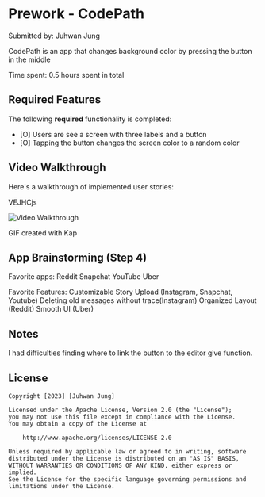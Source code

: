 # Prework - CodePath

Submitted by: Juhwan Jung

CodePath is an app that changes background color by pressing the button in the middle

Time spent: 0.5 hours spent in total

## Required Features

The following **required** functionality is completed:

- [O] Users are see a screen with three labels and a button
- [O] Tapping the button changes the screen color to a random color
 
## Video Walkthrough

Here's a walkthrough of implemented user stories:

VEJHCjs

<img src='https://www.imgur.com/ZAkwvGQ.gifv' title='Video Walkthrough' width='' alt='Video Walkthrough' />

<!-- Kap -->
GIF created with Kap

## App Brainstorming (Step 4)

Favorite apps:
Reddit
Snapchat
YouTube
Uber

Favorite Features:
Customizable Story Upload (Instagram, Snapchat, Youtube)
Deleting old messages without trace(Instagram)
Organized Layout (Reddit)
Smooth UI (Uber)
 
## Notes

I had difficulties finding where to link the button to the editor give function.

## License

    Copyright [2023] [Juhwan Jung]

    Licensed under the Apache License, Version 2.0 (the "License");
    you may not use this file except in compliance with the License.
    You may obtain a copy of the License at

        http://www.apache.org/licenses/LICENSE-2.0

    Unless required by applicable law or agreed to in writing, software
    distributed under the License is distributed on an "AS IS" BASIS,
    WITHOUT WARRANTIES OR CONDITIONS OF ANY KIND, either express or implied.
    See the License for the specific language governing permissions and
    limitations under the License.
